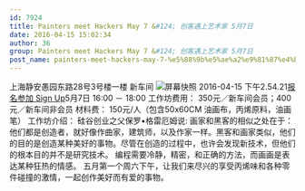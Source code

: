 ```yaml
---
id: 7924
title: Painters meet Hackers May 7 &#124; 创客遇上艺术家 5月7日
date: 2016-04-15 15:02:34
author: 36
group: Painters meet Hackers May 7 &#124; 创客遇上艺术家 5月7日
post_name: painters-meet-hackers-may-7-%e5%88%9b%e5%ae%a2%e9%81%87%e4%b8%8a%e8%89%ba%e6%9c%af%e5%ae%b6-5%e6%9c%887%e6%97%a5
---
```


上海静安愚园东路28号3号楼一楼 新车间 ![屏幕快照 2016-04-15 下午2.54.21](http://139.162.84.35/wp-content/uploads/2016/04/屏幕快照-2016-04-15-下午2.54.21.png)[报名参加 Sign Up](http://www.huodongxing.com/event/7330710380700 "立即报名")5月7日 16:00 － 18:00 工作坊费用： 350元／新车间会员；400元／新车间非会员 材料费： 150元/人（包含50x60CM 油画布，丙烯原料，油画笔） 工作坊介绍： 硅谷创业之父保罗•格雷厄姆说: 画家和黑客的相似之处在于：他们都是创造者，就好像作曲家，建筑师，以及作家一样。黑客和画家类似，他们的目的是创造某种美好的事物。尽管在创造的过程中，也许会发现新技术，但他们的根本目的并不是研究技术。 编程需要冷静，精密，和正确的方法，而画画是表达某种狂热的情感。 五月第一个周六下午，让我们来尽兴的享受丙烯味和各种零件碰撞的激情，一起创作美好而有爱的事物。